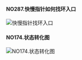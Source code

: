 
#### NO287.快慢指针如何找环入口

![快慢指针找环入口](http://pic.menduo.xyz/20190129001753.png)

#### NO174.状态转化图
![NO174.状态转化图](http://pic.menduo.xyz/20190127152735.png)

